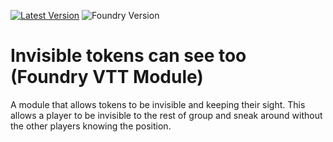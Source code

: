 [![Latest Version](https://img.shields.io/github/v/release/soemer/invisible-tokens-can-see-too?display_name=tag&sort=semver&label=Latest%20Version)](https://github.com/soemer/invisible-tokens-can-see-too/releases/latest)
![Foundry Version](https://img.shields.io/endpoint?url=https://foundryshields.com/version?url=https%3A%2F%2Fraw.githubusercontent.com%2Fsoemer%2Finvisible-tokens-can-see-too%2Fmain%2Fmodule.json)

# Invisible tokens can see too (Foundry VTT Module)

A module that allows tokens to be invisible and keeping their sight.
This allows a player to be invisible to the rest of group and sneak around without the other players knowing the position. 